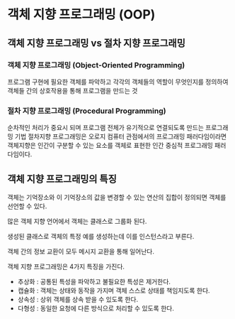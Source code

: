 # 객체 지향 프로그래밍 (OOP)

## 객체 지향 프로그래밍 vs 절차 지향 프로그래밍

### 객체 지향 프로그래밍 (Object-Oriented Programming)

프로그램 구현에 필요한 객체를 파악하고 각각의 객체들의 역할이 무엇인지를 정의하여 객체들 간의 상호작용을 통해 프로그램을 만드는 것

### 절차 지향 프로그래밍 (Procedural Programming)

순차적인 처리가 중요시 되며 프로그램 전체가 유기적으로 연결되도록 만드는 프로그래밍 기법
절차지향 프로그래밍은 오로지 컴퓨터 관점에서의 프로그래밍 패러다임이라면 객체지향은 인간이 구분할 수 있는 요소를 객체로 표현한 인간 중심적 프로그래밍 패러다임이다.

## 객체 지향 프로그래밍의 특징

객체는 기억장소와 이 기억장소의 값을 변경할 수 있는 연산의 집합이 정의되면 객체를 선언할 수 있다.

많은 객체 지향 언어에서 객체는 클래스로 그룹화 된다.

생성된 클래스로 객체의 특정 예를 생성하는데 이를 인스턴스라고 부른다.

객체 간의 정보 교환이 모두 메시지 교환을 통해 일어난다.

객체 지향 프로그래밍은 4가지 특징을 가진다.

- 추상화 : 공통된 특성을 파악하고 불필요한 특성은 제거한다.
- 캡슐화 : 객체는 상태와 동작을 가지며 객체 스스로 상태를 책임지도록 한다.
- 상속성 : 상위 객체를 상속 받을 수 있도록 한다.
- 다형성 : 동일한 요청에 다른 방식으로 처리할 수 있도록 한다.
